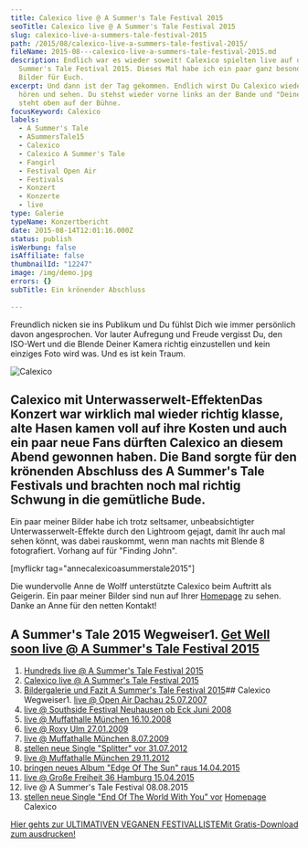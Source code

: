 ```yaml
---
title: Calexico live @ A Summer's Tale Festival 2015
seoTitle: Calexico live @ A Summer's Tale Festival 2015
slug: calexico-live-a-summers-tale-festival-2015
path: /2015/08/calexico-live-a-summers-tale-festival-2015/
fileName: 2015-08---calexico-live-a-summers-tale-festival-2015.md
description: Endlich war es wieder soweit! Calexico spielten live auf dem A
  Summer's Tale Festival 2015. Dieses Mal habe ich ein paar ganz besondere
  Bilder für Euch.
excerpt: Und dann ist der Tag gekommen. Endlich wirst Du Calexico wieder live
  hören und sehen. Du stehst wieder vorne links an der Bande und "Deine" Band
  steht oben auf der Bühne.
focusKeyword: Calexico
labels:
  - A Summer's Tale
  - ASummersTale15
  - Calexico
  - Calexico A Summer's Tale
  - Fangirl
  - Festival Open Air
  - Festivals
  - Konzert
  - Konzerte
  - live
type: Galerie
typeName: Konzertbericht
date: 2015-08-14T12:01:16.000Z
status: publish
isWerbung: false
isAffiliate: false
thumbnailId: "12247"
image: /img/demo.jpg
errors: {}
subTitle: Ein krönender Abschluss
  
---
```


Freundlich nicken sie ins Publikum und Du fühlst Dich wie immer persönlich davon
angesprochen. Vor lauter Aufregung und Freude vergisst Du, den ISO-Wert und die
Blende Deiner Kamera richtig einzustellen und kein einziges Foto wird was. Und
es ist kein Traum.

![Calexico](http://cardamonchai.com/wp-content/uploads/2015/08/20539667646_20c509de4d_z-640x480.jpg)

## Calexico mit Unterwasserwelt-EffektenDas Konzert war wirklich mal wieder richtig klasse, alte Hasen kamen voll auf ihre Kosten und auch ein paar neue Fans dürften Calexico an diesem Abend gewonnen haben. Die Band sorgte für den krönenden Abschluss des A Summer's Tale Festivals und brachten noch mal richtig Schwung in die gemütliche Bude.

Ein paar meiner Bilder habe ich trotz seltsamer, unbeabsichtigter
Unterwasserwelt-Effekte durch den Lightroom gejagt, damit Ihr auch mal sehen
könnt, was dabei rauskommt, wenn man nachts mit Blende 8 fotografiert. Vorhang
auf für "Finding John".

[myflickr tag="annecalexicoasummerstale2015"]

Die wundervolle Anne de Wolff unterstützte Calexico beim Auftritt als Geigerin.
Ein paar meiner Bilder sind nun auf Ihrer [Homepage](http://www.annedewolff.de)
zu sehen. Danke an Anne für den netten Kontakt!

## A Summer's Tale 2015 Wegweiser1. [Get Well soon live @ A Summer's Tale Festival 2015](/2015/08/get-well-soon-live-a-summers-tale-festival-2015/)

1.  [Hundreds live @ A Summer's Tale Festival 2015](/2015/08/hundreds-live-a-summers-tale-festival-2015/)
1.  [Calexico live @ A Summer's Tale Festival 2015](/2015/08/calexico-live-a-summers-tale-festival-2015/)
1.  [Bildergalerie und Fazit A Summer's Tale Festival 2015](/2015/08/a-summers-tale-festival-2015/)##
    Calexico Wegweiser1.
    [live @ Open Air Dachau 25.07.2007](/2015/04/calexico-live-open-air-dachau-25-07-2007/)
1.  [live @ Southside Festival Neuhausen ob Eck Juni 2008](/2015/04/calexico-live-southside-festival-2008/)
1.  [live @ Muffathalle München 16.10.2008](/2015/04/calexico-live-muffathalle-muenchen-16-10-2008/)
1.  [live @ Roxy Ulm 27.01.2009](/2009/01/calexico-live-roxy-ulm/)
1.  [live @ Muffathalle München 8.07.2009](/2009/07/calexico-live-muffathalle-munchen/)
1.  [stellen neue Single "Splitter" vor 31.07.2012](/2012/07/calexico-stellen-neue-singe-splitter-vor/)
1.  [live @ Muffathalle München 29.11.2012](/2012/12/calexico-live-muffathalle-munchen-29-11-2012/)
1.  [bringen neues Album "Edge Of The Sun" raus 14.04.2015](/2015/04/calexico-edge-of-the-sun-ist-da/)
1.  [live @ Große Freiheit 36 Hamburg 15.04.2015](/2015/04/calexico-live-grosse-freiheit-36-15-04-2015/)
1.  live @ A Summer's Tale Festival 08.08.2015
1.  [stellen neue Single "End Of The World With You" vor](/2017/10/calexico-the-thread-that-keeps-us/)
    [Homepage](http://www.casadecalexico.com) Calexico

[Hier gehts zur ULTIMATIVEN VEGANEN FESTIVALLISTEMit Gratis-Download zum ausdrucken!](/2015/03/die-ultimative-vegane-festivalliste)

  
